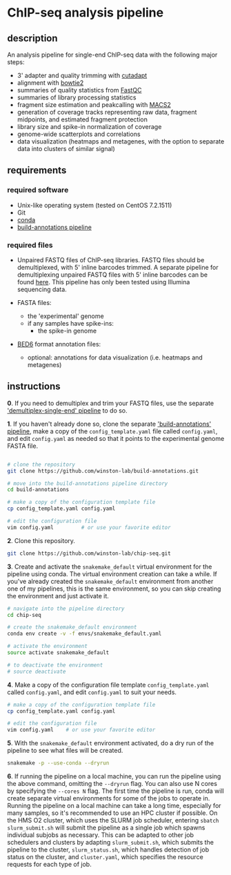 
# ChIP-seq analysis pipeline

## description

An analysis pipeline for single-end ChIP-seq data with the following major steps:

- 3' adapter and quality trimming with [cutadapt](http://cutadapt.readthedocs.io/en/stable/guide.html)
- alignment with [bowtie2](http://bowtie-bio.sourceforge.net/index.shtml)
- summaries of quality statistics from [FastQC](https://www.bioinformatics.babraham.ac.uk/projects/fastqc/)
- summaries of library processing statistics
- fragment size estimation and peakcalling with [MACS2](https://github.com/taoliu/MACS)
- generation of coverage tracks representing raw data, fragment midpoints, and estimated fragment protection
- library size and spike-in normalization of coverage
- genome-wide scatterplots and correlations
- data visualization (heatmaps and metagenes, with the option to separate data into clusters of similar signal)

## requirements

### required software

- Unix-like operating system (tested on CentOS 7.2.1511)
- Git
- [conda](https://conda.io/docs/user-guide/install/index.html)
- [build-annotations pipeline](https://github.com/winston-lab/build-annotations)

### required files

- Unpaired FASTQ files of ChIP-seq libraries. FASTQ files should be demultiplexed, with 5' inline barcodes trimmed. A separate pipeline for demultiplexing unpaired FASTQ files with 5' inline barcodes can be found [here](https://github.com/winston-lab/demultiplex-single-end). This pipeline has only been tested using Illumina sequencing data.

- FASTA files:
    - the 'experimental' genome
    - if any samples have spike-ins:
        - the spike-in genome

- [BED6](https://genome.ucsc.edu/FAQ/FAQformat.html#format1) format annotation files:
    - optional: annotations for data visualization (i.e. heatmaps and metagenes)

## instructions

**0**. If you need to demultiplex and trim your FASTQ files, use the separate ['demultiplex-single-end' pipeline](https://github.com/winston-lab/demultiplex-single-end) to do so.

**1**. If you haven't already done so, clone the separate ['build-annotations' pipeline](https://github.com/winston-lab/build-annotations), make a copy of the `config_template.yaml` file called `config.yaml`, and edit `config.yaml` as needed so that it points to the experimental genome FASTA file.

```bash

# clone the repository
git clone https://github.com/winston-lab/build-annotations.git

# move into the build-annotations pipeline directory
cd build-annotations

# make a copy of the configuration template file
cp config_template.yaml config.yaml

# edit the configuration file
vim config.yaml         # or use your favorite editor
```

**2**. Clone this repository.

```bash
git clone https://github.com/winston-lab/chip-seq.git
```

**3**. Create and activate the `snakemake_default` virtual environment for the pipeline using conda. The virtual environment creation can take a while. If you've already created the `snakemake_default` environment from another one of my pipelines, this is the same environment, so you can skip creating the environment and just activate it.

```bash
# navigate into the pipeline directory
cd chip-seq

# create the snakemake_default environment
conda env create -v -f envs/snakemake_default.yaml

# activate the environment
source activate snakemake_default

# to deactivate the environment
# source deactivate
```

**4**. Make a copy of the configuration file template `config_template.yaml` called `config.yaml`, and edit `config.yaml` to suit your needs.

```bash
# make a copy of the configuration template file
cp config_template.yaml config.yaml

# edit the configuration file
vim config.yaml    # or use your favorite editor
```

**5**. With the `snakemake_default` environment activated, do a dry run of the pipeline to see what files will be created.

```bash
snakemake -p --use-conda --dryrun
```

**6**. If running the pipeline on a local machine, you can run the pipeline using the above command, omitting the `--dryrun` flag. You can also use N cores by specifying the `--cores N` flag. The first time the pipeline is run, conda will create separate virtual environments for some of the jobs to operate in. Running the pipeline on a local machine can take a long time, especially for many samples, so it's recommended to use an HPC cluster if possible. On the HMS O2 cluster, which uses the SLURM job scheduler, entering `sbatch slurm_submit.sh` will submit the pipeline as a single job which spawns individual subjobs as necessary. This can be adapted to other job schedulers and clusters by adapting `slurm_submit.sh`, which submits the pipeline to the cluster, `slurm_status.sh`, which handles detection of job status on the cluster, and `cluster.yaml`, which specifies the resource requests for each type of job.

